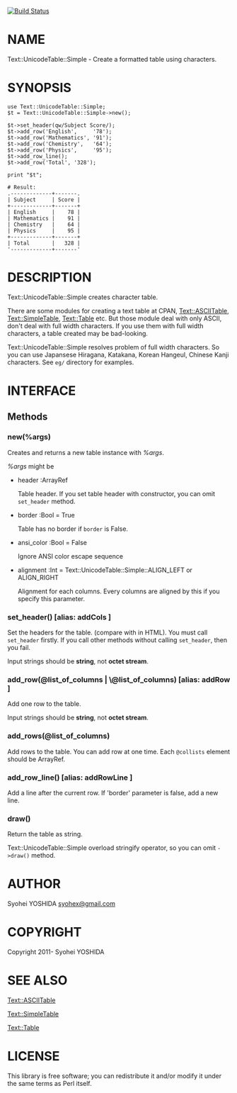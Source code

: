 [![Build Status](https://travis-ci.org/syohex/p5-Text-UnicodeTable-Simple.png?branch=master)](https://travis-ci.org/syohex/p5-Text-UnicodeTable-Simple)
# NAME

Text::UnicodeTable::Simple - Create a formatted table using characters.

# SYNOPSIS

    use Text::UnicodeTable::Simple;
    $t = Text::UnicodeTable::Simple->new();

    $t->set_header(qw/Subject Score/);
    $t->add_row('English',     '78');
    $t->add_row('Mathematics', '91');
    $t->add_row('Chemistry',   '64');
    $t->add_row('Physics',     '95');
    $t->add_row_line();
    $t->add_row('Total', '328');

    print "$t";

    # Result:
    .-------------+-------.
    | Subject     | Score |
    +-------------+-------+
    | English     |    78 |
    | Mathematics |    91 |
    | Chemistry   |    64 |
    | Physics     |    95 |
    +-------------+-------+
    | Total       |   328 |
    '-------------+-------'

# DESCRIPTION

Text::UnicodeTable::Simple creates character table.

There are some modules for creating a text table at CPAN, [Text::ASCIITable](https://metacpan.org/pod/Text::ASCIITable),
[Text::SimpleTable](https://metacpan.org/pod/Text::SimpleTable), [Text::Table](https://metacpan.org/pod/Text::Table) etc. But those module deal with only ASCII,
don't deal with full width characters. If you use them with full width
characters, a table created may be bad-looking.

Text::UnicodeTable::Simple resolves problem of full width characters.
So you can use Japansese Hiragana, Katakana, Korean Hangeul, Chinese Kanji
characters. See `eg/` directory for examples.

# INTERFACE

## Methods

### new(%args)

Creates and returns a new table instance with _%args_.

_%args_ might be

- header :ArrayRef

    Table header. If you set table header with constructor,
    you can omit `set_header` method.

- border :Bool = True

    Table has no border if `border` is False.

- ansi\_color :Bool = False

    Ignore ANSI color escape sequence

- alignment :Int = Text::UnicodeTable::Simple::ALIGN\_LEFT or ALIGN\_RIGHT

    Alignment for each columns. Every columns are aligned by this if you
    specify this parameter.

### set\_header() \[alias: addCols \]

Set the headers for the table. (compare with <th> in HTML).
You must call `set_header` firstly. If you call other methods
without calling `set_header`, then you fail.

Input strings should be **string**, not **octet stream**.

### add\_row(@list\_of\_columns | \\@list\_of\_columns) \[alias: addRow \]

Add one row to the table.

Input strings should be **string**, not **octet stream**.

### add\_rows(@list\_of\_columns)

Add rows to the table. You can add row at one time.
Each `@collists` element should be ArrayRef.

### add\_row\_line() \[alias: addRowLine \]

Add a line after the current row. If 'border' parameter is false,
add a new line.

### draw()

Return the table as string.

Text::UnicodeTable::Simple overload stringify operator,
so you can omit `->draw()` method.

# AUTHOR

Syohei YOSHIDA <syohex@gmail.com>

# COPYRIGHT

Copyright 2011- Syohei YOSHIDA

# SEE ALSO

[Text::ASCIITable](https://metacpan.org/pod/Text::ASCIITable)

[Text::SimpleTable](https://metacpan.org/pod/Text::SimpleTable)

[Text::Table](https://metacpan.org/pod/Text::Table)

# LICENSE

This library is free software; you can redistribute it and/or modify
it under the same terms as Perl itself.
